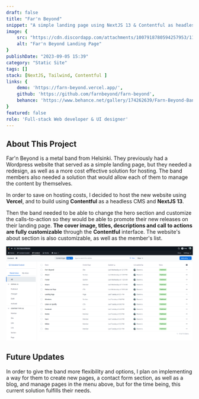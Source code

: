 ```yaml
---
draft: false
title: "Far'n Beyond"
snippet: "A simple landing page using NextJS 13 & Contentful as headless CMS"
image: {
    src: "https://cdn.discordapp.com/attachments/1007918780594257953/1197997116690276483/farnbeyond.jpg?ex=65bd4cc2&is=65aad7c2&hm=ca48c29bdaa956a60e5596dd694ecedb839e6057ad803293d257474810add3e2&",
    alt: "Far'n Beyond Landing Page"
}
publishDate: "2023-09-05 15:39"
category: "Static Site"
tags: []
stack: [NextJS, Tailwind, Contentful ]
links: {
    demo: 'https://farn-beyond.vercel.app/',
    github: 'https://github.com/farnbeyond/farn-beyond',
    behance: 'https://www.behance.net/gallery/174262639/Farn-Beyond-Band-Landing-Page-Redesign'
}
featured: false
role: 'Full-stack Web developer & UI designer'
---
```


## About This Project

Far'n Beyond is a metal band from Helsinki.  They previously had a Wordpress website that served as a simple landing page, but they needed a redesign, as well as a more cost effective solution for hosting.  The band members also needed a solution that would allow each of them to manage the content by themselves.

In order to save on hosting costs, I decided to host the new website using **Vercel**, and to build using **Contentful** as a headless CMS and **NextJS 13**.

Then the band needed to be able to change the hero section and customize the calls-to-action so they would be able to promote their new releases on their landing page.  **The cover image, titles, descriptions and call to actions are fully customizable** through the **Contentful** interface.  The website's about section is also customizable, as well as the member's list.

![Contentful Dashboard](../../assets/portfolio/farnbeyond-contentful.png)

## Future Updates

In order to give the band more flexibility and options, I plan on implementing a way for them to create new pages, a contact form section, as well as a blog, and manage pages in the menu above, but for the time being, this current solution fulfills their needs.
